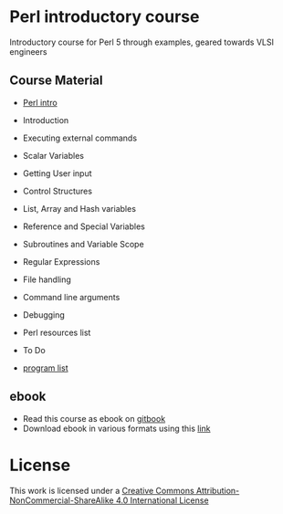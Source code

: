 # Perl introductory course
Introductory course for Perl 5 through examples, geared towards VLSI engineers

## Course Material
* [Perl intro](./Perl_intro.md)
 *  Introduction
 *  Executing external commands
 *  Scalar Variables
 *  Getting User input
 *  Control Structures
 *  List, Array and Hash variables
 *  Reference and Special Variables
 *  Subroutines and Variable Scope
 *  Regular Expressions
 *  File handling
 *  Command line arguments
 *  Debugging
 *  Perl resources list
 *  To Do

* [program list](./perl_programs/program_list.md)

## ebook
  * Read this course as ebook on [gitbook](https://learnbyexample.gitbooks.io/perl-introduction/content/)
  * Download ebook in various formats using this [link](https://www.gitbook.com/book/learnbyexample/perl-introduction/details)

# License
This work is licensed under a [Creative Commons Attribution-NonCommercial-ShareAlike 4.0 International License](http://creativecommons.org/licenses/by-nc-sa/4.0/)
